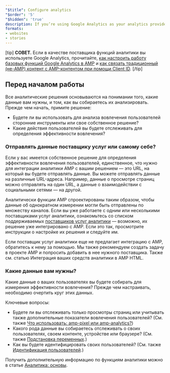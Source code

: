 ```yaml
---
"$title": Configure analytics
"$order": '5'
"$hidden": 'true'
description: If you’re using Google Analytics as your analytics provider, learn how to set up basic Google Analytics for AMP and how to link AMP and non-AMP content using Client ID
formats:
- websites
- stories
---
```


[tip] **СОВЕТ.** Если в качестве поставщика функций аналитики вы используете Google Analytics, прочитайте, [как настроить работу базовых функций Google Analytics в AMP](https://developers.google.com/analytics/devguides/collection/amp-analytics/#basic_setup_to_measure_page_views) и [как связать традиционный (не-AMP) контент с AMP-контентом при помощи Client ID](https://support.google.com/analytics/answer/7486764). [/tip]

## Перед началом работы

Все аналитические решения основываются на понимании того, какие данные вам нужны, и том, как вы собираетесь их анализировать. Прежде чем начать, примите решение:

- Будете ли вы использовать для анализа вовлечения пользователей сторонние инструменты или свое собственное решение?
- Какие действия пользователей вы будете отслеживать для определения эффективности вовлечения?

### Отправлять данные поставщику услуг или самому себе?

Если у вас имеется собственное решение для определения эффективности вовлечения пользователей, единственное, что нужно для интеграции аналитики AMP с вашим решением — это URL, на который вы будете отправлять данные. Вы можете отправлять данные на различные URL-адреса. Например, данные о просмотре страниц можно отправлять на один URL, а данные о взаимодействии с социальными сетями — на другой.

Аналитически функции AMP спроектированы таким образом, чтобы данные об однократном измерении могли быть отправлены по множеству каналов. Если вы уже работаете с одним или несколькими поставщиками услуг аналитики, ознакомьтесь со списком поддерживаемых [поставщиков услуг аналитики](https://github.com/ampproject/amphtml/issues/new) — возможно, их решение уже интегрировано с AMP. Если это так, просмотрите инструкции о настройке их решения и следуйте им.

Если поставщик услуг аналитики еще не предлагает интеграцию с AMP, обратитесь к нему за помощью. Мы также рекомендуем <a>создать задачу в проекте AMP</a> и попросить добавить в нее нужного поставщика. Также см. статью <a>Интеграция ваших средств аналитики в AMP HTML</a>.

### Какие данные вам нужны?

Какие данные о ваших пользователях вы будете собирать для измерения эффективности вовлечения? Прежде чем настраивать, необходимо очертить круг этих данных.

Ключевые вопросы:

- Будете ли вы отслеживать только просмотры страниц или учитывать также дополнительные показатели вовлечения пользователей? (См. также [Что использовать: amp-pixel или amp-analytics?](analytics_basics.md#use-amp-pixel-or-amp-analytics))
- Какого рода данные вы собираетесь отслеживать о своих пользователях, своем контенте, устройстве или браузере? (См. также [Подстановка переменных](analytics_basics.md#variable-substitution).)
- Как вы будете идентифицировать своих пользователей? (См. также [Идентификация пользователей](analytics_basics.md#user-identification).)

Получить дополнительную информацию по функциям аналитики можно в статье [Аналитика: основы](analytics_basics.md).
